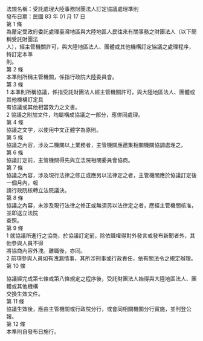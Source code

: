 法規名稱：受託處理大陸事務財團法人訂定協議處理準則  
發布日期：民國 83 年 01 月 17 日  
第 1 條  
為釐定受政府委託處理臺灣地區與大陸地區人民往來有關事務之財團法人（以下簡稱受託財團法  
人），經主管機關許可，與大陸地區法人、團體或其他機構訂定協議之處理程序，特訂定本準  
則。  
第 2 條  
本準則所稱主管機關，係指行政院大陸委員會。  
第 3 條  
1 本準則所稱協議，係指受託財團法人經主管機關許可，與大陸地區法人、團體或其他機構訂定具  
有協議或其他相當效力之文書。  
2 協議之附加文件，均屬構成協議之一部分，應併同處理。  
第 4 條  
協議之文字，以使用中文正體字為原則。  
第 5 條  
協議之內容，涉及二機關以上業務者，主管機關應邀集相關機關協調處理之。  
第 6 條  
協議訂定前，主管機關得先與立法院相關委員會協商。  
第 7 條  
協議之內容，涉及現行法律之修正或應另以法律定之者，主管機關應於協議訂定後一個月內，報  
請行政院核轉立法院議決。  
第 8 條  
協議之內容，未涉及現行法律之修正或無須另以法律定之者，應經主管機關核准，並即送立法院  
查照。  
第 9 條  
1 就協議所進行之協商，於協議訂定前，除依職權得對外發言或發布新聞者外，其他參與人員不得  
將協商內容外洩。離職後，亦同。  
2 前項參與人員如有洩漏情事，其所涉刑事或行政責任，依有關法令之規定辦理。  
第 10 條  


協議經完成第七條或第八條規定之程序後，受託財團法人始得與大陸地區法人、團體或其他機構  
交換生效文件。  
第 11 條  
協議生效後，應由主管機關或行政院分行，或會同相關機關分行實施，並刊登公報。  
第 12 條  
本準則自發布日施行。  


